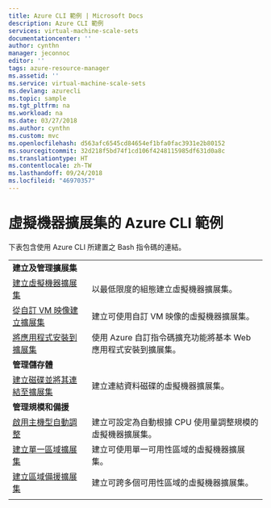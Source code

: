 ```yaml
---
title: Azure CLI 範例 | Microsoft Docs
description: Azure CLI 範例
services: virtual-machine-scale-sets
documentationcenter: ''
author: cynthn
manager: jeconnoc
editor: ''
tags: azure-resource-manager
ms.assetid: ''
ms.service: virtual-machine-scale-sets
ms.devlang: azurecli
ms.topic: sample
ms.tgt_pltfrm: na
ms.workload: na
ms.date: 03/27/2018
ms.author: cynthn
ms.custom: mvc
ms.openlocfilehash: d563afc6545cd84654ef1bfa0fac3931e2b80152
ms.sourcegitcommit: 32d218f5bd74f1cd106f4248115985df631d0a8c
ms.translationtype: HT
ms.contentlocale: zh-TW
ms.lasthandoff: 09/24/2018
ms.locfileid: "46970357"
---
```

# <a name="azure-cli-samples-for-virtual-machine-scale-sets"></a>虛擬機器擴展集的 Azure CLI 範例

下表包含使用 Azure CLI 所建置之 Bash 指令碼的連結。

| | |
|---|---|
|**建立及管理擴展集**||
| [建立虛擬機器擴展集](scripts/cli-sample-create-simple-scale-set.md?toc=%2fcli%2fazure%2ftoc.json) | 以最低限度的組態建立虛擬機器擴展集。 |
| [從自訂 VM 映像建立擴展集](scripts/cli-sample-create-scale-set-from-custom-image.md?toc=%2fcli%2fmodule%2ftoc.json) | 建立可使用自訂 VM 映像的虛擬機器擴展集。 |
| [將應用程式安裝到擴展集](scripts/cli-sample-install-apps.md?toc=%2fcli%2fmodule%2ftoc.json) | 使用 Azure 自訂指令碼擴充功能將基本 Web 應用程式安裝到擴展集。 |
|**管理儲存體**||
| [建立磁碟並將其連結至擴展集](scripts/cli-sample-attach-disks.md?toc=%2fcli%2fmodule%2ftoc.json) | 建立連結資料磁碟的虛擬機器擴展集。 |
|**管理規模和備援**||
| [啟用主機型自動調整](scripts/cli-sample-enable-autoscale.md?toc=%2fcli%2fazure%2ftoc.json) | 建立可設定為自動根據 CPU 使用量調整規模的虛擬機器擴展集。 |
| [建立單一區域擴展集](scripts/cli-sample-single-availability-zone-scale-set.md?toc=%2fcli%2fazure%2ftoc.json) | 建立可使用單一可用性區域的虛擬機器擴展集。 |
| [建立區域備援擴展集](scripts/cli-sample-zone-redundant-scale-set.md?toc=%2fcli%2fazure%2ftoc.json) | 建立可跨多個可用性區域的虛擬機器擴展集。 |
| | |
